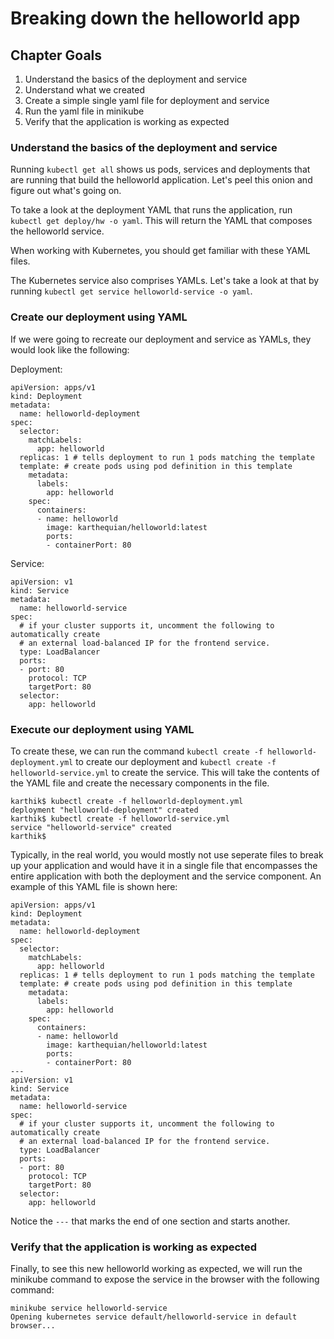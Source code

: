 # Breaking down the helloworld app

## Chapter Goals
1. Understand the basics of the deployment and service
2. Understand what we created
3. Create a simple single yaml file for deployment and service
4. Run the yaml file in minikube
5. Verify that the application is working as expected

### Understand the basics of the deployment and service

Running `kubectl get all` shows us pods, services and deployments that are running that build the helloworld application. Let's peel this onion and figure out what's going on.

To take a look at the deployment YAML that runs the application, run `kubectl get deploy/hw -o yaml`. This will return the YAML that composes the helloworld service.

When working with Kubernetes, you should get familiar with these YAML files.

The Kubernetes service also comprises YAMLs. Let's take a look at that by running `kubectl get service helloworld-service -o yaml`.

### Create our deployment using YAML

If we were going to recreate our deployment and service as YAMLs, they would look like the following:

Deployment:
```
apiVersion: apps/v1
kind: Deployment
metadata:
  name: helloworld-deployment
spec:
  selector:
    matchLabels:
      app: helloworld
  replicas: 1 # tells deployment to run 1 pods matching the template
  template: # create pods using pod definition in this template
    metadata:
      labels:
        app: helloworld
    spec:
      containers:
      - name: helloworld
        image: karthequian/helloworld:latest
        ports:
        - containerPort: 80
```

Service:
```
apiVersion: v1
kind: Service
metadata:
  name: helloworld-service
spec:
  # if your cluster supports it, uncomment the following to automatically create
  # an external load-balanced IP for the frontend service.
  type: LoadBalancer
  ports:
  - port: 80
    protocol: TCP
    targetPort: 80
  selector:
    app: helloworld
```


### Execute our deployment using YAML

To create these, we can run the command `kubectl create -f helloworld-deployment.yml` to create our deployment and `kubectl create -f helloworld-service.yml` to create the service. This will take the contents of the YAML file and create the necessary components in the file.

```
karthik$ kubectl create -f helloworld-deployment.yml
deployment "helloworld-deployment" created
karthik$ kubectl create -f helloworld-service.yml
service "helloworld-service" created
karthik$

```

Typically, in the real world, you would mostly not use seperate files to break up your application and would have it in a single file that encompasses the entire application with both the deployment and the service component. An example of this YAML file is shown here:

```
apiVersion: apps/v1
kind: Deployment
metadata:
  name: helloworld-deployment
spec:
  selector:
    matchLabels:
      app: helloworld
  replicas: 1 # tells deployment to run 1 pods matching the template
  template: # create pods using pod definition in this template
    metadata:
      labels:
        app: helloworld
    spec:
      containers:
      - name: helloworld
        image: karthequian/helloworld:latest
        ports:
        - containerPort: 80
---
apiVersion: v1
kind: Service
metadata:
  name: helloworld-service
spec:
  # if your cluster supports it, uncomment the following to automatically create
  # an external load-balanced IP for the frontend service.
  type: LoadBalancer
  ports:
  - port: 80
    protocol: TCP
    targetPort: 80
  selector:
    app: helloworld
```

Notice the `---` that marks the end of one section and starts another.

### Verify that the application is working as expected
Finally, to see this new helloworld working as expected, we will run the minikube command to expose the service in the browser with the following command:

```
minikube service helloworld-service
Opening kubernetes service default/helloworld-service in default browser...

```



